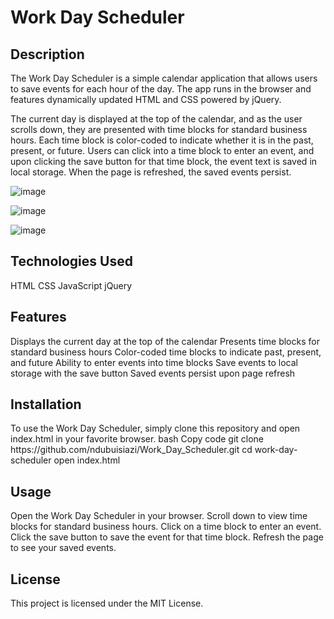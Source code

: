 <H1>Work Day Scheduler</H1>


<H2>Description</H2>
The Work Day Scheduler is a simple calendar application that allows users to save events for each hour of the day. The app runs in the browser and features dynamically updated HTML and CSS powered by jQuery.

The current day is displayed at the top of the calendar, and as the user scrolls down, they are presented with time blocks for standard business hours. Each time block is color-coded to indicate whether it is in the past, present, or future. Users can click into a time block to enter an event, and upon clicking the save button for that time block, the event text is saved in local storage. When the page is refreshed, the saved events persist.

![image](https://user-images.githubusercontent.com/106999600/183540463-132d7cd0-d41b-410c-887e-60945548f804.png)


![image](https://user-images.githubusercontent.com/106999600/183540900-1dce71e1-2cac-4bbb-8b76-14a682818f88.png)

![image](https://user-images.githubusercontent.com/106999600/183541478-61d753c9-5b6b-4c9b-b136-58ab97067080.png)

<H2>Technologies Used</H2>
HTML
CSS
JavaScript
jQuery

<H2>Features</H2>
Displays the current day at the top of the calendar
Presents time blocks for standard business hours
Color-coded time blocks to indicate past, present, and future
Ability to enter events into time blocks
Save events to local storage with the save button
Saved events persist upon page refresh

<H2>Installation</H2>
To use the Work Day Scheduler, simply clone this repository and open index.html in your favorite browser.
bash
Copy code
git clone https://github.com/ndubuisiazi/Work_Day_Scheduler.git
cd work-day-scheduler
open index.html

<H2>Usage</H2>
Open the Work Day Scheduler in your browser.
Scroll down to view time blocks for standard business hours.
Click on a time block to enter an event.
Click the save button to save the event for that time block.
Refresh the page to see your saved events.
<H2>License</H2>
This project is licensed under the MIT License.



